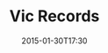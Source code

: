 ---
layout: post
title:  "Vic Records"
date:   2015-01-30T17:30
start:  "5:30"
end:    "8:00"
categories: events
---